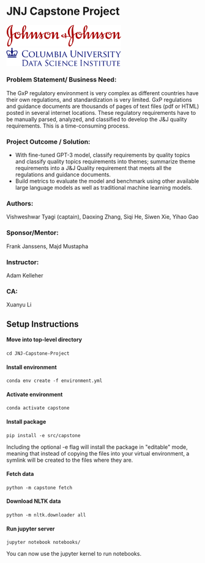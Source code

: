 # JNJ Capstone Project



<p float="left">
  <img src="notebooks/images/JNJ_logo.png" width='300' />
  <img src="notebooks/images/columbia_dsi_logo.png" width='300'/> 
</p>



### Problem Statement/ Business Need:

The GxP regulatory environment is very complex as different countries have their own regulations, and standardization is very limited. GxP regulations and guidance documents are thousands of pages of text files (pdf or HTML) posted in several internet locations. These regulatory requirements have to be manually parsed, analyzed, and classified to develop the J&J quality requirements. This is a time-consuming process.

### Project Outcome / Solution:

- With fine-tuned GPT-3 model, classify requirements by quality topics and classify quality topics requirements into themes; summarize theme requirements into a J&J Quality requirement that meets all the regulations and guidance documents.
- Build metrics to evaluate the model and benchmark using other available large language models as well as traditional machine learning models.

### Authors:

Vishweshwar Tyagi (captain), Daoxing Zhang, Siqi He, Siwen Xie, Yihao Gao

### Sponsor/Mentor:
Frank Janssens, Majd Mustapha

### Instructor:
Adam Kelleher

### CA:
Xuanyu Li


## Setup Instructions

#### Move into top-level directory
```
cd JNJ-Capstone-Project
```

#### Install environment
```
conda env create -f environment.yml
```

#### Activate environment
```
conda activate capstone
```

#### Install package
```
pip install -e src/capstone
```

Including the optional -e flag will install the package in "editable" mode, meaning that instead of copying the files into your virtual environment, a symlink will be created to the files where they are.

#### Fetch data
```
python -m capstone fetch
```

#### Download NLTK data
```
python -m nltk.downloader all
```

#### Run jupyter server
```
jupyter notebook notebooks/
```

You can now use the jupyter kernel to run notebooks.
